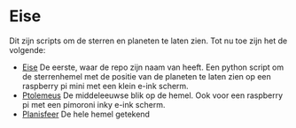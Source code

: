 # Eise

Dit zijn scripts om de sterren en planeten te laten zien. Tot nu toe zijn
het de volgende:
* [Eise](eise.md) De eerste, waar de repo zijn naam van heeft. Een python
  script om de sterrenhemel met de positie van de planeten te laten zien
  op een raspberry pi mini met een klein e-ink scherm.
* [Ptolemeus](ptolemeus.md) De middeleeuwse blik op de hemel. Ook voor
  een raspberry pi met een pimoroni inky e-ink scherm.
* [Planisfeer](planisfeer.md) De hele hemel getekend
